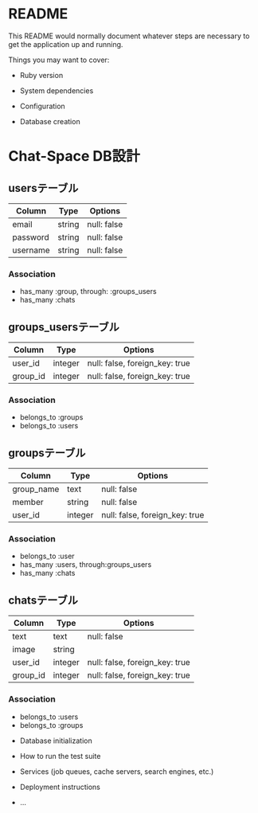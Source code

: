 # README

This README would normally document whatever steps are necessary to get the
application up and running.

Things you may want to cover:

* Ruby version

* System dependencies

* Configuration

* Database creation
# Chat-Space DB設計
## usersテーブル
|Column|Type|Options|
|------|----|-------|
|email|string|null: false|
|password|string|null: false|
|username|string|null: false|
### Association
- has_many :group, through: :groups_users
- has_many :chats

## groups_usersテーブル
|Column|Type|Options|
|------|----|-------|
|user_id|integer|null: false, foreign_key: true|
|group_id|integer|null: false, foreign_key: true|
### Association
- belongs_to :groups
- belongs_to :users

## groupsテーブル
|Column|Type|Options|
|------|----|-------|
|group_name|text|null: false|
|member|string|null: false|
|user_id|integer|null: false, foreign_key: true|
### Association
- belongs_to :user
- has_many :users, through:groups_users
- has_many :chats

## chatsテーブル
|Column|Type|Options|
|------|----|-------|
|text|text|null: false|
|image|string||
|user_id|integer|null: false, foreign_key: true|
|group_id|integer|null: false, foreign_key: true|
### Association
- belongs_to :users
- belongs_to :groups

* Database initialization

* How to run the test suite

* Services (job queues, cache servers, search engines, etc.)

* Deployment instructions

* ...
